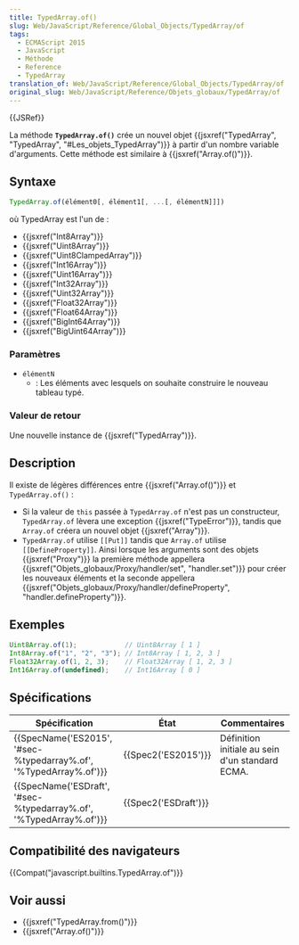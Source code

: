 ```yaml
---
title: TypedArray.of()
slug: Web/JavaScript/Reference/Global_Objects/TypedArray/of
tags:
  - ECMAScript 2015
  - JavaScript
  - Méthode
  - Reference
  - TypedArray
translation_of: Web/JavaScript/Reference/Global_Objects/TypedArray/of
original_slug: Web/JavaScript/Reference/Objets_globaux/TypedArray/of
---
```

{{JSRef}}

La méthode **`TypedArray.of()`** crée un nouvel objet {{jsxref("TypedArray", "TypedArray", "#Les_objets_TypedArray")}} à partir d'un nombre variable d'arguments. Cette méthode est similaire à {{jsxref("Array.of()")}}.

## Syntaxe

```js
TypedArray.of(élément0[, élément1[, ...[, élémentN]]])
```

où TypedArray est l'un de :

- {{jsxref("Int8Array")}}
- {{jsxref("Uint8Array")}}
- {{jsxref("Uint8ClampedArray")}}
- {{jsxref("Int16Array")}}
- {{jsxref("Uint16Array")}}
- {{jsxref("Int32Array")}}
- {{jsxref("Uint32Array")}}
- {{jsxref("Float32Array")}}
- {{jsxref("Float64Array")}}
- {{jsxref("BigInt64Array")}}
- {{jsxref("BigUint64Array")}}

### Paramètres

- `élémentN`
  - : Les éléments avec lesquels on souhaite construire le nouveau tableau typé.

### Valeur de retour

Une nouvelle instance de {{jsxref("TypedArray")}}.

## Description

Il existe de légères différences entre {{jsxref("Array.of()")}} et `TypedArray.of()` :

- Si la valeur de `this` passée à `TypedArray.of` n'est pas un constructeur, `TypedArray.of` lèvera une exception {{jsxref("TypeError")}}, tandis que `Array.of` créera un nouvel objet {{jsxref("Array")}}.
- `TypedArray.of` utilise `[[Put]]` tandis que `Array.of` utilise `[[DefineProperty]]`. Ainsi lorsque les arguments sont des objets {{jsxref("Proxy")}} la première méthode appellera {{jsxref("Objets_globaux/Proxy/handler/set", "handler.set")}} pour créer les nouveaux éléments et la seconde appellera {{jsxref("Objets_globaux/Proxy/handler/defineProperty", "handler.defineProperty")}}.

## Exemples

```js
Uint8Array.of(1);            // Uint8Array [ 1 ]
Int8Array.of("1", "2", "3"); // Int8Array [ 1, 2, 3 ]
Float32Array.of(1, 2, 3);    // Float32Array [ 1, 2, 3 ]
Int16Array.of(undefined);    // Int16Array [ 0 ]
```

## Spécifications

| Spécification                                                                            | État                         | Commentaires                                    |
| ---------------------------------------------------------------------------------------- | ---------------------------- | ----------------------------------------------- |
| {{SpecName('ES2015', '#sec-%typedarray%.of', '%TypedArray%.of')}} | {{Spec2('ES2015')}}     | Définition initiale au sein d'un standard ECMA. |
| {{SpecName('ESDraft', '#sec-%typedarray%.of', '%TypedArray%.of')}} | {{Spec2('ESDraft')}} |                                                 |

## Compatibilité des navigateurs

{{Compat("javascript.builtins.TypedArray.of")}}

## Voir aussi

- {{jsxref("TypedArray.from()")}}
- {{jsxref("Array.of()")}}

